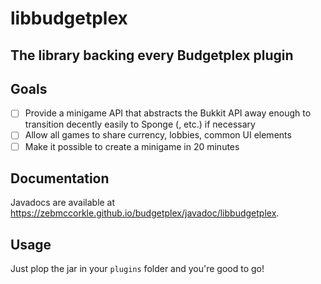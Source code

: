 # libbudgetplex
## The library backing every Budgetplex plugin

## Goals

 - [ ] Provide a minigame API that abstracts the Bukkit API away enough to transition decently easily to Sponge (, etc.)
       if necessary
 - [ ] Allow all games to share currency, lobbies, common UI elements
 - [ ] Make it possible to create a minigame in 20 minutes

## Documentation

Javadocs are available at <https://zebmccorkle.github.io/budgetplex/javadoc/libbudgetplex>.

## Usage

Just plop the jar in your `plugins` folder and you're good to go!
